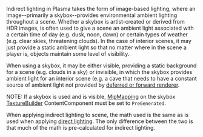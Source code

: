 Indirect lighting in Plasma takes the form of image-based lighting, where an image--primarily a skybox--provides environmental ambient lighting throughout a scene. Whether a skybox is artist-created or derived from HDR images, is often used to give a scene an ambient light associated with a certain time of day (e.g. dusk, noon, dawn) or certain types of weather (e.g. clear skies, threatening clouds). In the case of interior scenes, it may just provide a static ambient light so that no matter where in the scene a player is, objects maintain some level of visibility.

When using a skybox, it may be either visible, providing a static background for a scene (e.g. clouds in a sky) or invisible, in which the skybox provides ambient light for an interior scene (e.g. a cave that needs to have a constant source of ambient light not provided by [deferred or forward renderer](https://plasmaengine.github.io/PlasmaDocs/Manual/plasmamanual/graphics/renderer/deferred_renderer.markdown).

NOTE: If a skybox is used and is visible, [MipMapping](https://github.com/PlasmaEngine/PlasmaDocs/blob/master/code_reference/enum_reference.markdown#texturemipmapping) on the skybox [TextureBuilder](https://plasmaengine.github.io/PlasmaDocs/Manual/plasmamanual/graphics/adding_assets/adding_textures_and_sprites.markdown) ContentComponent must be set to `PreGenerated`.

When applying indirect lighting to scene, the math used is the same as is used when applying [direct lighting](https://plasmaengine.github.io/PlasmaDocs/Manual/plasmamanual/graphics/lighting/direct_lighting.markdown). The only difference between the two is that much of the math is pre-calculated for indirect lighting. 

 